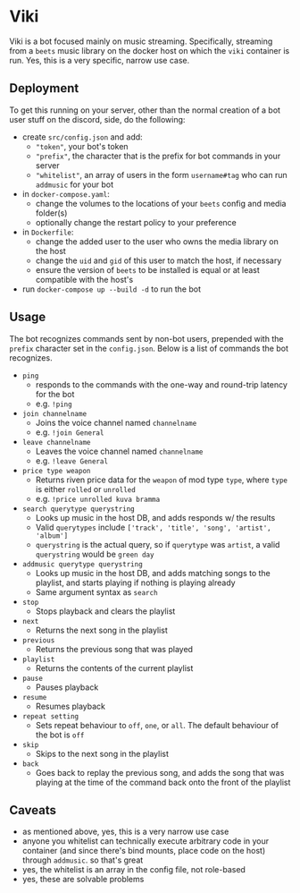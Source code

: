 # Viki
Viki is a bot focused mainly on music streaming. Specifically, streaming from a `beets` music library on the docker host on which the `viki` container is run. Yes, this is a very specific, narrow use case.

## Deployment
To get this running on your server, other than the normal creation of a bot user stuff on the discord, side, do the following:
- create `src/config.json` and add:
  - `"token"`, your bot's token
  - `"prefix"`, the character that is the prefix for bot commands in your server
  - `"whitelist"`, an array of users in the form `username#tag` who can run `addmusic` for your bot
- in `docker-compose.yaml`:
  - change the volumes to the locations of your `beets` config and media folder(s)
  - optionally change the restart policy to your preference
- in `Dockerfile`:
  - change the added user to the user who owns the media library on the host
  - change the `uid` and `gid` of this user to match the host, if necessary
  - ensure the version of `beets` to be installed is equal or at least compatible with the host's
- run `docker-compose up --build -d` to run the bot

## Usage
The bot recognizes commands sent by non-bot users, prepended with the `prefix` character set in the `config.json`. Below is a list of commands the bot recognizes.
- `ping`
  - responds to the commands with the one-way and round-trip latency for the bot
  - e.g. `!ping`
- `join channelname`
  - Joins the voice channel named `channelname`
  - e.g. `!join General`
- `leave channelname`
  - Leaves the voice channel named `channelname`
  - e.g. `!leave General`
- `price type weapon`
  - Returns riven price data for the `weapon` of mod type `type`, where `type` is either `rolled` or `unrolled`
  - e.g. `!price unrolled kuva bramma`
- `search querytype querystring`
  - Looks up music in the host DB, and adds responds w/ the results
  - Valid `querytypes` include `['track', 'title', 'song', 'artist', 'album']`
  - `querystring` is the actual query, so if `querytype` was `artist`, a valid `querystring` would be `green day`
- `addmusic querytype querystring`
  - Looks up music in the host DB, and adds matching songs to the playlist, and starts playing if nothing is playing already
  - Same argument syntax as `search`
- `stop`
  - Stops playback and clears the playlist
- `next`
  - Returns the next song in the playlist
- `previous`
  - Returns the previous song that was played
- `playlist`
  - Returns the contents of the current playlist
- `pause`
  - Pauses playback
- `resume`
  - Resumes playback
- `repeat setting`
  - Sets repeat behaviour to `off`, `one`, or `all`.  The default behaviour of the bot is `off`
- `skip`
  - Skips to the next song in the playlist
- `back`
  - Goes back to replay the previous song, and adds the song that was playing at the time of the command back onto the front of the playlist

## Caveats
- as mentioned above, yes, this is a very narrow use case
- anyone you whitelist can technically execute arbitrary code in your container (and since there's bind mounts, place code on the host) through `addmusic`. so that's great
- yes, the whitelist is an array in the config file, not role-based
- yes, these are solvable problems
